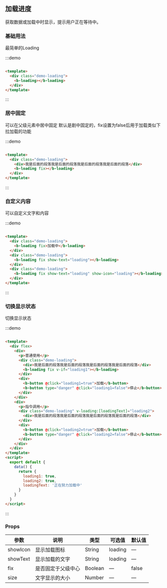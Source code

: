 ## 加载进度

<div class="global-anchor">
  <b-anchor :scroll-offset="100">
    <b-anchor-link href="#ji-chu-yong-fa" title="基础用法"></b-anchor-link>
    <b-anchor-link href="#ju-zhong-gu-ding" title="居中固定"></b-anchor-link>
    <b-anchor-link href="#zi-ding-yi-nei-rong" title="自定义内容"></b-anchor-link>
    <b-anchor-link href="#qie-huan-xian-shi-zhuang-tai" title="切换显示状态"></b-anchor-link>
    <b-anchor-link href="#props" title=" Props"></b-anchor-link>
  </b-anchor>
</div>

获取数据或加载中时显示，提示用户正在等待中。

### 基础用法

最简单的Loading

:::demo

```html

<template>
  <div class="demo-loading">
    <b-loading></b-loading>
  </div>
</template>
```

:::

### 居中固定

可以在父级元素中居中固定 默认是剧中固定的，fix设置为false后用于加载类似下拉加载的功能

:::demo

```html

<template>
  <div class="demo-loading">
    <div>我是后面的段落我是后面的段落我是后面的段落我是后面的段落</div>
    <b-loading fix></b-loading>
  </div>
</template>
```

:::

### 自定义内容

可以自定义文字和内容

:::demo

```html

<template>
  <div class="demo-loading">
    <b-loading fix>加载中</b-loading>
  </div>
  <div class="demo-loading">
    <b-loading fix show-text="loading"></b-loading>
  </div>
  <div class="demo-loading">
    <b-loading fix show-text="loading" show-icon="loading"></b-loading>
  </div>
</template>
```

:::

### 切换显示状态

切换显示状态

:::demo

```html

<template>
  <div flex>
    <div>
      <p>普通使用</p>
      <div class="demo-loading">
        <div>我是后面的段落我是后面的段落我是后面的段落我是后面的段落</div>
        <b-loading fix v-if="loading1"></b-loading>
      </div>
      <div>
        <b-button @click="loading1=true">加载</b-button>
        <b-button type="danger" @click="loading1=false">停止</b-button>
      </div>
    </div>
    <div>
      <p>指令调用</p>
      <div class="demo-loading" v-loading:[loadingText]="loading2">
        <div>我是后面的段落我是后面的段落我是后面的段落我是后面的段落</div>
      </div>
      <div>
        <b-button @click="loading2=true">加载</b-button>
        <b-button type="danger" @click="loading2=false">停止</b-button>
      </div>
    </div>
  </div>
</template>
<script>
  export default {
    data() {
      return {
        loading1: true,
        loading2: true,
        loadingText: '正在努力加载中'
      }
    }
  }
</script>
```

:::

### Props

| 参数      | 说明    | 类型      | 可选值       | 默认值   |
|---------- |-------- |---------- |-------------  |-------- |
| showIcon     |  显示加载图标   | String  |   loading        |   —   |
| showText   |  显示加载的文字   | String  |   loading  |  —    |
| fix   |  是否固定于父级中心   | Boolean  |   —   | false   |
| size  |  文字显示的大小  | Number  |   —   |  —    |
